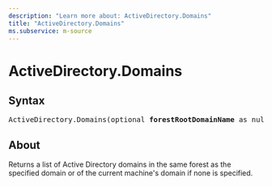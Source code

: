 ```yaml
---
description: "Learn more about: ActiveDirectory.Domains"
title: "ActiveDirectory.Domains"
ms.subservice: m-source
---
```

# ActiveDirectory.Domains

## Syntax

<pre>
ActiveDirectory.Domains(optional <b>forestRootDomainName</b> as nullable text) as table
</pre>

## About

Returns a list of Active Directory domains in the same forest as the specified domain or of the current machine's domain if none is specified.
